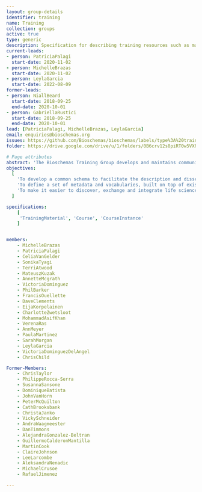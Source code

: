 ```yaml
---
layout: group-details
identifier: training
name: Training
collection: groups
active: true
type: generic
description: Specification for describing training resources such as materials and courses.
current-leads:
- person: PatriciaPalagi
  start-date: 2020-11-02
- person: MichelleBrazas
  start-date: 2020-11-02
- person: LeylaGarcia
  start-date: 2022-08-09  
former-leads:
- person: NiallBeard
  start-date: 2018-09-25
  end-date: 2020-10-01
- person: GabriellaRustici
  start-date: 2018-09-25
  end-date: 2020-10-01
lead: [PatriciaPalagi, MichelleBrazas, LeylaGarcia]
email: enquiries@bioschemas.org
issues: https://github.com/Bioschemas/bioschemas/labels/type%3A%20training%20material
folder: https://drive.google.com/drive/u/1/folders/0B6crv12s8piRT0w5VXRUc09VTFU

# Page attributes
abstract: 'The Bioschemas Training Group develops and maintains community specifications for describing training opportunities (face-to-face and online courses) and training resources (permanently accessible materials, videos, slides etc) in the Life sciences.'
objectives:
  [
    'To develop a common schema to facilitate the description and dissemination of life science training materials, courses, and course instances using <a href="http://schema.org/">schema.org</a>.',
    'To define a set of metadata and vocabularies, built on top of existing technologies and standards, that can be used to represent training in web pages and applications.',
    'To make it easier to discover, exchange and integrate life science training information across the internet.'
  ]

specifications:
    [
     'TrainingMaterial', 'Course', 'CourseInstance'
    ]


members:
    - MichelleBrazas
    - PatriciaPalagi
    - CeliaVanGelder
    - SonikaTyagi
    - TerriAtwood   
    - MateuszKuzak
    - AnnetteMcgrath
    - VictoriaDominguez
    - PhilBarker
    - FrancisOuellette
    - DaveClements
    - EijaKorpelainen
    - CharlotteZwetsloot
    - MohammadAsifKhan
    - VerenaRas
    - AnnMeyer
    - PaulaMartinez     
    - SarahMorgan    
    - LeylaGarcia
    - VictoriaDominguezDelAngel
    - ChrisChild

Former-Members:    
    - ChrisTaylor
    - PhilippeRocca-Serra
    - SusannaSansone
    - DominiqueBatista
    - JohnVanHorn
    - PeterMcQuilton
    - CathBrooksbank
    - ChristaJanko
    - VickySchneider
    - AndraWaagmeester
    - DanTimmons
    - AlejandraGonzalez-Beltran
    - GuillermoCalderonMantilla
    - MartinCook
    - ClaireJohnson
    - LeeLarcombe
    - AleksandraNenadic
    - MichaelCrusoe
    - RafaelJimenez

---
```


